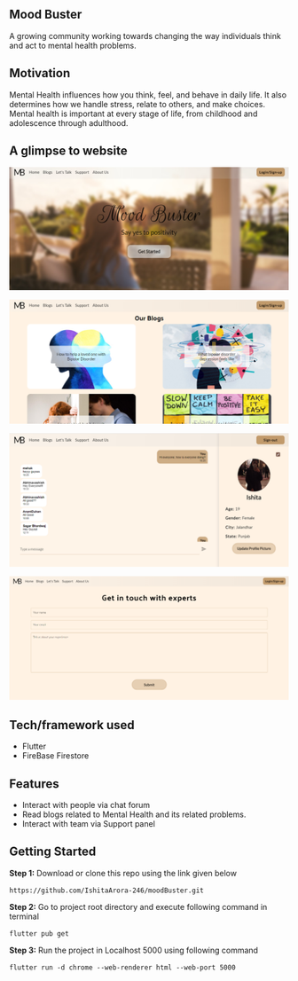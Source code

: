 ## Mood Buster
A growing community working towards changing the way individuals think and act to mental health problems.

## Motivation
Mental Health influences how you think, feel, and behave in daily life. It also determines how we handle stress, relate to others, and make choices. Mental health is important at every stage of life, from childhood and adolescence through adulthood.

## A glimpse to website

![Screenshot](https://github.com/IshitaArora-246/moodBuster/blob/userProfile/screenshots/home%20page.png)

![Screenshot](https://github.com/IshitaArora-246/moodBuster/blob/userProfile/screenshots/blog%20page.png)

![Screenshot](https://github.com/IshitaArora-246/moodBuster/blob/userProfile/screenshots/chat%20screen.png)

![Screenshot](https://github.com/IshitaArora-246/moodBuster/blob/userProfile/screenshots/support%20panel.png)

<!-- ## Link to Website -->
<!-- https://mood-buster-app.web.app/#/ -->

## Tech/framework used
- Flutter
- FireBase Firestore

## Features
- Interact with people via chat forum
- Read blogs related to Mental Health and its related problems.
- Interact with team via Support panel

## Getting Started
**Step 1:**
Download or clone this repo using the link given below
```
https://github.com/IshitaArora-246/moodBuster.git
```

**Step 2:**
Go to project root directory and execute following command in terminal
```
flutter pub get
```

**Step 3:**
Run the project in Localhost 5000 using following command
```
flutter run -d chrome --web-renderer html --web-port 5000
```


